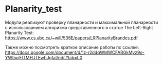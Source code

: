 # Planarity_test
Модули реализуют проверку планарности и  максимальной планарности с использованием алгоритма представленного в статье The Left-Right Planarity Test:
https://www.cs.ubc.ca/~will/536E/papers/LRPlanarityBrandes.pdf

Также можно посмотреть краткое описание работы по ссылке:
https://docs.google.com/document/d/1z-r2ddqWMWCFABGkMyz9o-YWI5cjFITMFUTEwhJgfaI/edit?tab=t.0
